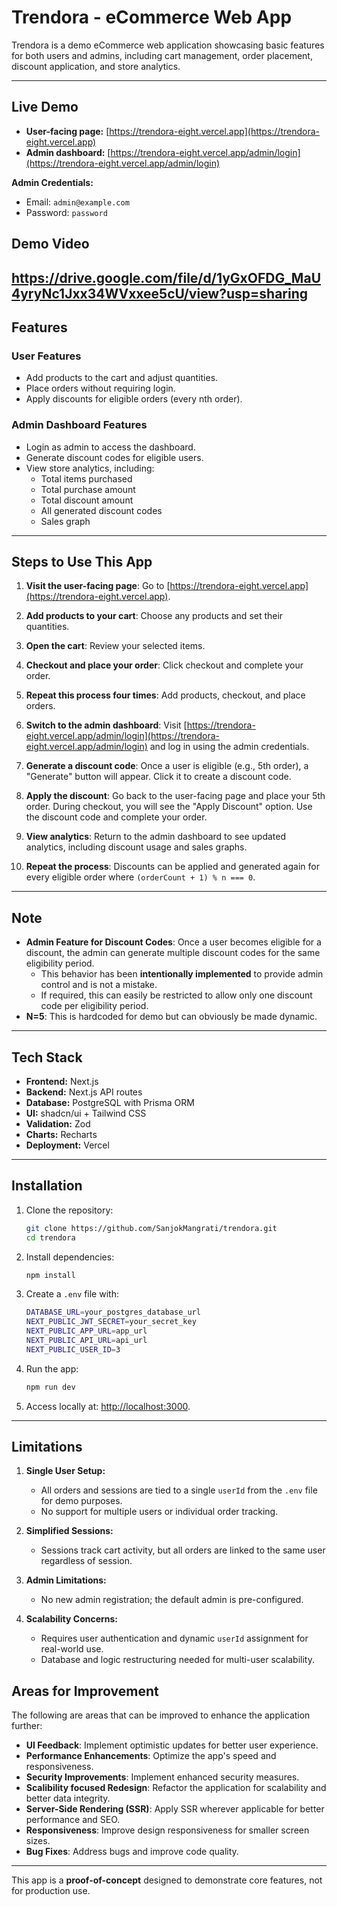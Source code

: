 
# Trendora - eCommerce Web App

Trendora is a demo eCommerce web application showcasing basic features for both users and admins, including cart management, order placement, discount application, and store analytics.

---

## **Live Demo**
- **User-facing page:** [https://trendora-eight.vercel.app](https://trendora-eight.vercel.app)  
- **Admin dashboard:** [https://trendora-eight.vercel.app/admin/login](https://trendora-eight.vercel.app/admin/login)  

**Admin Credentials:**  
- Email: `admin@example.com`  
- Password: `password`

## **Demo Video**
https://drive.google.com/file/d/1yGxOFDG_MaU4yryNc1Jxx34WVxxee5cU/view?usp=sharing
---

## **Features**

### **User Features**
- Add products to the cart and adjust quantities.
- Place orders without requiring login.
- Apply discounts for eligible orders (every nth order).

### **Admin Dashboard Features**
- Login as admin to access the dashboard.
- Generate discount codes for eligible users.
- View store analytics, including:
  - Total items purchased
  - Total purchase amount
  - Total discount amount
  - All generated discount codes
  - Sales graph

---

## **Steps to Use This App**

1. **Visit the user-facing page**: Go to [https://trendora-eight.vercel.app](https://trendora-eight.vercel.app).  
2. **Add products to your cart**: Choose any products and set their quantities.  
3. **Open the cart**: Review your selected items.  
4. **Checkout and place your order**: Click checkout and complete your order.  
5. **Repeat this process four times**: Add products, checkout, and place orders.  

6. **Switch to the admin dashboard**: Visit [https://trendora-eight.vercel.app/admin/login](https://trendora-eight.vercel.app/admin/login) and log in using the admin credentials.  
7. **Generate a discount code**: Once a user is eligible (e.g., 5th order), a "Generate" button will appear. Click it to create a discount code.  

8. **Apply the discount**: Go back to the user-facing page and place your 5th order. During checkout, you will see the "Apply Discount" option. Use the discount code and complete your order.  

9. **View analytics**: Return to the admin dashboard to see updated analytics, including discount usage and sales graphs.  

10. **Repeat the process**: Discounts can be applied and generated again for every eligible order where `(orderCount + 1) % n === 0`.

---

## **Note**
- **Admin Feature for Discount Codes**: Once a user becomes eligible for a discount, the admin can generate multiple discount codes for the same eligibility period.  
   - This behavior has been **intentionally implemented** to provide admin control and is not a mistake.  
   - If required, this can easily be restricted to allow only one discount code per eligibility period.
- **N=5**: This is hardcoded for demo but can obviously be made dynamic. 

---

## **Tech Stack**
- **Frontend:** Next.js  
- **Backend:** Next.js API routes  
- **Database:** PostgreSQL with Prisma ORM  
- **UI:** shadcn/ui + Tailwind CSS  
- **Validation:** Zod  
- **Charts:** Recharts  
- **Deployment:** Vercel  

---

## **Installation**

1. Clone the repository:
   ```bash
   git clone https://github.com/SanjokMangrati/trendora.git
   cd trendora
   ```

2. Install dependencies:
   ```bash
   npm install
   ```

3. Create a `.env` file with:
   ```bash
   DATABASE_URL=your_postgres_database_url
   NEXT_PUBLIC_JWT_SECRET=your_secret_key
   NEXT_PUBLIC_APP_URL=app_url
   NEXT_PUBLIC_API_URL=api_url
   NEXT_PUBLIC_USER_ID=3
   ```

4. Run the app:
   ```bash
   npm run dev
   ```

5. Access locally at: [http://localhost:3000](http://localhost:3000).

---

## **Limitations**
1. **Single User Setup:**  
   - All orders and sessions are tied to a single `userId` from the `.env` file for demo purposes.  
   - No support for multiple users or individual order tracking.

2. **Simplified Sessions:**  
   - Sessions track cart activity, but all orders are linked to the same user regardless of session.

3. **Admin Limitations:**  
   - No new admin registration; the default admin is pre-configured.

4. **Scalability Concerns:**  
   - Requires user authentication and dynamic `userId` assignment for real-world use.  
   - Database and logic restructuring needed for multi-user scalability.  

## Areas for Improvement

The following are areas that can be improved to enhance the application further:

- **UI Feedback**: Implement optimistic updates for better user experience.
- **Performance Enhancements**: Optimize the app's speed and responsiveness.
- **Security Improvements**: Implement enhanced security measures.
- **Scalibility focused Redesign**: Refactor the application for scalability and better data integrity.
- **Server-Side Rendering (SSR)**: Apply SSR wherever applicable for better performance and SEO.
- **Responsiveness**: Improve design responsiveness for smaller screen sizes.
- **Bug Fixes**: Address bugs and improve code quality.

---

This app is a **proof-of-concept** designed to demonstrate core features, not for production use.
